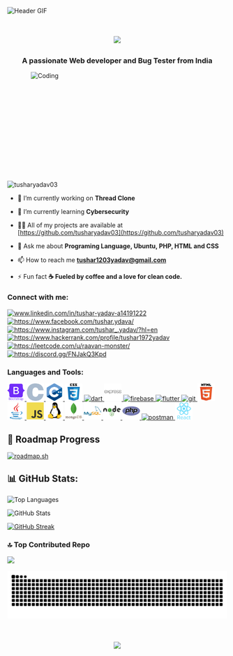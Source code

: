 ![Header GIF](https://camo.githubusercontent.com/c4a36e4d785abf0d18994460af182ce55df8155200dfe51bb0c9ea3b00cf194c/68747470733a2f2f696e646f616e616c79746963612e636f6d2f7374617469632f696d616765732f62616e6e6572722e676966)

<h1 align="center">
    <img src="https://readme-typing-svg.herokuapp.com/?font=Righteous&size=35&center=true&vCenter=true&width=500&height=70&duration=4000&lines=Hi+There!+👋;+I'm+Tushar+Yadav!;" />
</h1>
<h3 align="center">A passionate Web developer and Bug Tester from India</h3>
<img align ="right" alt="Coding" width="450" height="250" src="https://images-wixmp-ed30a86b8c4ca887773594c2.wixmp.com/f/13c2d163-e876-4ac3-8b80-763534aeac92/dfhe6nt-8a5f142e-52e8-4e62-a1bd-d491b88b061f.gif?token=eyJ0eXAiOiJKV1QiLCJhbGciOiJIUzI1NiJ9.eyJzdWIiOiJ1cm46YXBwOjdlMGQxODg5ODIyNjQzNzNhNWYwZDQxNWVhMGQyNmUwIiwiaXNzIjoidXJuOmFwcDo3ZTBkMTg4OTgyMjY0MzczYTVmMGQ0MTVlYTBkMjZlMCIsIm9iaiI6W1t7InBhdGgiOiJcL2ZcLzEzYzJkMTYzLWU4NzYtNGFjMy04YjgwLTc2MzUzNGFlYWM5MlwvZGZoZTZudC04YTVmMTQyZS01MmU4LTRlNjItYTFiZC1kNDkxYjg4YjA2MWYuZ2lmIn1dXSwiYXVkIjpbInVybjpzZXJ2aWNlOmZpbGUuZG93bmxvYWQiXX0.ajuOTvtACVjqKhLvTcdv6xHfyVB0fYUhLK5SRmnLmjU">

<p align="left"> <img src="https://komarev.com/ghpvc/?username=tusharyadav03&label=Profile%20views&color=0e75b6&style=flat" alt="tusharyadav03" /> </p>

- 🔭 I’m currently working on **Thread Clone**

- 🌱 I’m currently learning **Cybersecurity**

<!-- 🤝 I’m looking for help with **Thread Clone**-->

- 👨‍💻 All of my projects are available at [https://github.com/tusharyadav03](https://github.com/tusharyadav03)

- 💬 Ask me about **Programing Language, Ubuntu, PHP, HTML and CSS**

- 📫 How to reach me **tushar1203yadav@gmail.com**

- ⚡ Fun fact **☕️ Fueled by coffee and a love for clean code.**

<h3 align="left">Connect with me:</h3>
<p align="left">
<a href="https://www.linkedin.com/in/tushar-yadav-a14191222/" target="blank"><img align="center" src="https://raw.githubusercontent.com/rahuldkjain/github-profile-readme-generator/master/src/images/icons/Social/linked-in-alt.svg" alt="www.linkedin.com/in/tushar-yadav-a14191222" height="30" width="40" /></a>
<a href="https://www.facebook.com/tushar.ydava/" target="blank"><img align="center" src="https://raw.githubusercontent.com/rahuldkjain/github-profile-readme-generator/master/src/images/icons/Social/facebook.svg" alt="https://www.facebook.com/tushar.ydava/" height="30" width="40" /></a>
<a href="https://www.instagram.com/tushar_.yadav/?hl=en" target="blank"><img align="center" src="https://raw.githubusercontent.com/rahuldkjain/github-profile-readme-generator/master/src/images/icons/Social/instagram.svg" alt="https://www.instagram.com/tushar_.yadav/?hl=en" height="30" width="40" /></a>
<a href="https://www.hackerrank.com/profile/tushar1972yadav" target="blank"><img align="center" src="https://raw.githubusercontent.com/rahuldkjain/github-profile-readme-generator/master/src/images/icons/Social/hackerrank.svg" alt="https://www.hackerrank.com/profile/tushar1972yadav" height="30" width="40" /></a>
<a href="https://leetcode.com/u/Raavan-monster/" target="blank"><img align="center" src="https://raw.githubusercontent.com/rahuldkjain/github-profile-readme-generator/master/src/images/icons/Social/leet-code.svg" alt="https://leetcode.com/u/raavan-monster/" height="30" width="40" /></a>
<a href="https://discord.gg/https://discord.gg/FNJakQ3Kpd" target="blank"><img align="center" src="https://raw.githubusercontent.com/rahuldkjain/github-profile-readme-generator/master/src/images/icons/Social/discord.svg" alt="https://discord.gg/FNJakQ3Kpd" height="30" width="40" /></a>
</p>

<h3 align="left">Languages and Tools:</h3>
<p align="left"> <a href="https://getbootstrap.com" target="_blank" rel="noreferrer"> <img src="https://raw.githubusercontent.com/devicons/devicon/master/icons/bootstrap/bootstrap-plain-wordmark.svg" alt="bootstrap" width="40" height="40"/> </a> <a href="https://www.cprogramming.com/" target="_blank" rel="noreferrer"> <img src="https://raw.githubusercontent.com/devicons/devicon/master/icons/c/c-original.svg" alt="c" width="40" height="40"/> </a> <a href="https://www.w3schools.com/cpp/" target="_blank" rel="noreferrer"> <img src="https://raw.githubusercontent.com/devicons/devicon/master/icons/cplusplus/cplusplus-original.svg" alt="cplusplus" width="40" height="40"/> </a> <a href="https://www.w3schools.com/css/" target="_blank" rel="noreferrer"> <img src="https://raw.githubusercontent.com/devicons/devicon/master/icons/css3/css3-original-wordmark.svg" alt="css3" width="40" height="40"/> </a> <a href="https://dart.dev" target="_blank" rel="noreferrer"> <img src="https://www.vectorlogo.zone/logos/dartlang/dartlang-icon.svg" alt="dart" width="40" height="40"/> </a> <a href="https://expressjs.com" target="_blank" rel="noreferrer"> <img src="https://raw.githubusercontent.com/devicons/devicon/master/icons/express/express-original-wordmark.svg" alt="express" width="40" height="40"/> </a> <a href="https://firebase.google.com/" target="_blank" rel="noreferrer"> <img src="https://www.vectorlogo.zone/logos/firebase/firebase-icon.svg" alt="firebase" width="40" height="40"/> </a> <a href="https://flutter.dev" target="_blank" rel="noreferrer"> <img src="https://www.vectorlogo.zone/logos/flutterio/flutterio-icon.svg" alt="flutter" width="40" height="40"/> </a> <a href="https://git-scm.com/" target="_blank" rel="noreferrer"> <img src="https://www.vectorlogo.zone/logos/git-scm/git-scm-icon.svg" alt="git" width="40" height="40"/> </a> <a href="https://www.w3.org/html/" target="_blank" rel="noreferrer"> <img src="https://raw.githubusercontent.com/devicons/devicon/master/icons/html5/html5-original-wordmark.svg" alt="html5" width="40" height="40"/> </a> <a href="https://www.java.com" target="_blank" rel="noreferrer"> <img src="https://raw.githubusercontent.com/devicons/devicon/master/icons/java/java-original.svg" alt="java" width="40" height="40"/> </a> <a href="https://developer.mozilla.org/en-US/docs/Web/JavaScript" target="_blank" rel="noreferrer"> <img src="https://raw.githubusercontent.com/devicons/devicon/master/icons/javascript/javascript-original.svg" alt="javascript" width="40" height="40"/> </a> <a href="https://www.linux.org/" target="_blank" rel="noreferrer"> <img src="https://raw.githubusercontent.com/devicons/devicon/master/icons/linux/linux-original.svg" alt="linux" width="40" height="40"/> </a> <a href="https://www.mongodb.com/" target="_blank" rel="noreferrer"> <img src="https://raw.githubusercontent.com/devicons/devicon/master/icons/mongodb/mongodb-original-wordmark.svg" alt="mongodb" width="40" height="40"/> </a> <a href="https://www.mysql.com/" target="_blank" rel="noreferrer"> <img src="https://raw.githubusercontent.com/devicons/devicon/master/icons/mysql/mysql-original-wordmark.svg" alt="mysql" width="40" height="40"/> </a> <a href="https://nodejs.org" target="_blank" rel="noreferrer"> <img src="https://raw.githubusercontent.com/devicons/devicon/master/icons/nodejs/nodejs-original-wordmark.svg" alt="nodejs" width="40" height="40"/> </a> <a href="https://www.php.net" target="_blank" rel="noreferrer"> <img src="https://raw.githubusercontent.com/devicons/devicon/master/icons/php/php-original.svg" alt="php" width="40" height="40"/> </a> <a href="https://postman.com" target="_blank" rel="noreferrer"> <img src="https://www.vectorlogo.zone/logos/getpostman/getpostman-icon.svg" alt="postman" width="40" height="40"/> </a> <a href="https://reactjs.org/" target="_blank" rel="noreferrer"> <img src="https://raw.githubusercontent.com/devicons/devicon/master/icons/react/react-original-wordmark.svg" alt="react" width="40" height="40"/> </a> </p>


## 🚀 Roadmap Progress
<p><a href="https://roadmap.sh"><img src="https://roadmap.sh/card/wide/66c516f534a9226f3858e0cd?variant=dark" alt="roadmap.sh"/></a></p>

<!-- GitHub Stats -->
## 📊 GitHub Stats:
<p>
 <img src="https://github-readme-stats.vercel.app/api/top-langs/?username=tusharyadav03&layout=compact&theme=ocean_dark" align="center" alt="Top Languages"/> 
</p>
<p>
  <img src="https://github-readme-stats.vercel.app/api?username=tusharyadav03&show_icons=true&theme=ocean_dark" alt="GitHub Stats"/>
</p>
<!-- Streak Stats -->
<p>
  <a href="https://git.io/streak-stats"><img src="https://streak-stats.demolab.com?user=tusharyadav03&theme=ocean_dark&card_width=493" alt="GitHub Streak" /></a>
</p>

### 🔝 Top Contributed Repo
![](https://github-contributor-stats.vercel.app/api?username=tusharyadav03&limit=5&theme=ocean_dark&combine_all_yearly_contributions=true)

<picture>
  <source media="(prefers-color-scheme: dark)" srcset="https://raw.githubusercontent.com/tusharyadav03/tusharyadav03/output/github-snake-dark.svg" />
  <source media="(prefers-color-scheme: light)" srcset="https://raw.githubusercontent.com/tusharyadav03/tusharyadav03/output/github-snake.svg" />
  <img alt="github-snake" src="https://raw.githubusercontent.com/tusharyadav03/tusharyadav03/output/github-snake.svg" />
</picture>

##
<h1 align="center">
    <img src="https://readme-typing-svg.herokuapp.com/?font=Righteous&size=35&center=true&vCenter=true&width=500&height=70&duration=4000&lines=Thank+You+for+visiting;Bye+✌️😁;" />
</h1>
